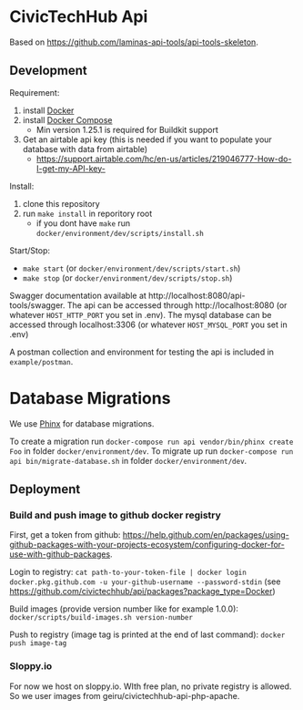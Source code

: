 # CivicTechHub Api

Based on https://github.com/laminas-api-tools/api-tools-skeleton.

## Development

Requirement:
1. install [Docker](https://docs.docker.com/install/)
2. install [Docker Compose](https://docs.docker.com/compose/install/)
    * Min version 1.25.1 is required for Buildkit support
3. Get an airtable api key (this is needed if you want to populate your database with data from airtable)
    * https://support.airtable.com/hc/en-us/articles/219046777-How-do-I-get-my-API-key-

Install:
1. clone this repository
2. run `make install` in reporitory root
    * if you dont have `make` run `docker/environment/dev/scripts/install.sh`

Start/Stop:
* `make start` (or `docker/environment/dev/scripts/start.sh`)
* `make stop` (or `docker/environment/dev/scripts/stop.sh`)

Swagger documentation available at http://localhost:8080/api-tools/swagger.
The api can be accessed through http://localhost:8080 (or whatever `HOST_HTTP_PORT` you set in .env).
The mysql database can be accessed through localhost:3306 (or whatever `HOST_MYSQL_PORT` you set in .env)

A postman collection and environment for testing the api is included in `example/postman`.

# Database Migrations

We use [Phinx](https://phinx.org/) for database migrations.

To create a migration run `docker-compose run api vendor/bin/phinx create Foo` in folder `docker/environment/dev`.
To migrate up run `docker-compose run api bin/migrate-database.sh` in folder `docker/environment/dev`.

## Deployment

### Build and push image to github docker registry
First, get a token from github: https://help.github.com/en/packages/using-github-packages-with-your-projects-ecosystem/configuring-docker-for-use-with-github-packages.

Login to registry:
`cat path-to-your-token-file | docker login docker.pkg.github.com -u your-github-username --password-stdin`  (see https://github.com/civictechhub/api/packages?package_type=Docker)

Build images (provide version number like for example 1.0.0):
`docker/scripts/build-images.sh version-number`

Push to registry (image tag is printed at the end of last command):
`docker push image-tag`

### Sloppy.io
For now we host on sloppy.io. WIth free plan, no private registry is allowed. So we user images from geiru/civictechhub-api-php-apache.
